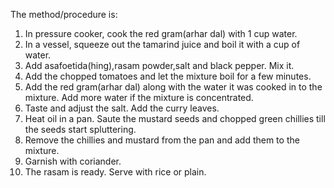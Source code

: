 The method/procedure is:

1) In pressure cooker, cook the red gram(arhar dal) with 1 cup water. 
2) In a vessel, squeeze out the tamarind juice and boil it with a cup of water.
3) Add asafoetida(hing),rasam powder,salt and black pepper. Mix it.
4) Add the chopped tomatoes and let the mixture boil for a few minutes.
5) Add the red gram(arhar dal) along with the water it was cooked in to the mixture. Add more water if the mixture is concentrated.
6) Taste and adjust the salt. Add the curry leaves.
7) Heat oil in a pan. Saute the mustard seeds and chopped green chillies till the seeds start spluttering.
8) Remove the chillies and mustard from the pan and add them to the mixture.
9) Garnish with coriander.
10) The rasam is ready. Serve with rice or plain.

